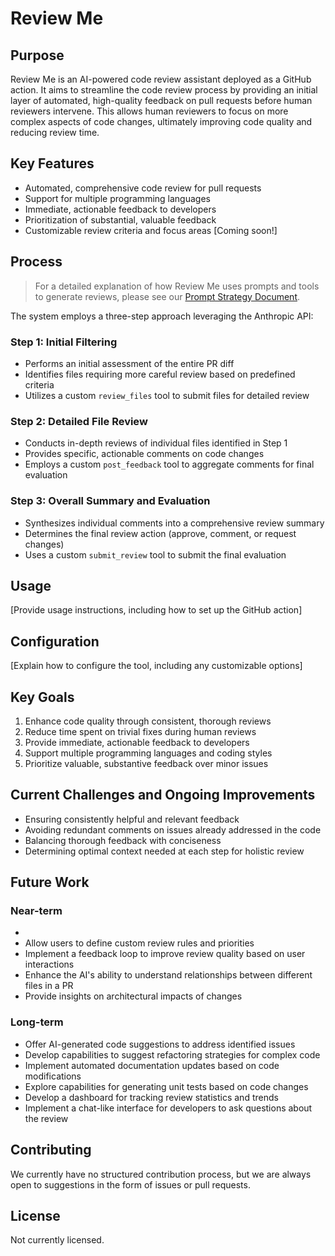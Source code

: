 # Review Me

## Purpose

Review Me is an AI-powered code review assistant deployed as a GitHub action. It aims to streamline the code review
process by providing an initial layer of automated, high-quality feedback on pull requests before human reviewers
intervene. This allows human reviewers to focus on more complex aspects of code changes, ultimately improving code
quality and reducing review time.

## Key Features

- Automated, comprehensive code review for pull requests
- Support for multiple programming languages
- Immediate, actionable feedback to developers
- Prioritization of substantial, valuable feedback
- Customizable review criteria and focus areas [Coming soon!]

## Process

> For a detailed explanation of how Review Me uses prompts and tools to generate reviews,
> please see our [Prompt Strategy Document](./docs/prompt-strategy.md).

The system employs a three-step approach leveraging the Anthropic API:

### Step 1: Initial Filtering

- Performs an initial assessment of the entire PR diff
- Identifies files requiring more careful review based on predefined criteria
- Utilizes a custom `review_files` tool to submit files for detailed review

### Step 2: Detailed File Review

- Conducts in-depth reviews of individual files identified in Step 1
- Provides specific, actionable comments on code changes
- Employs a custom `post_feedback` tool to aggregate comments for final evaluation

### Step 3: Overall Summary and Evaluation

- Synthesizes individual comments into a comprehensive review summary
- Determines the final review action (approve, comment, or request changes)
- Uses a custom `submit_review` tool to submit the final evaluation

## Usage

[Provide usage instructions, including how to set up the GitHub action]

## Configuration

[Explain how to configure the tool, including any customizable options]

## Key Goals

1. Enhance code quality through consistent, thorough reviews
2. Reduce time spent on trivial fixes during human reviews
3. Provide immediate, actionable feedback to developers
4. Support multiple programming languages and coding styles
5. Prioritize valuable, substantive feedback over minor issues

## Current Challenges and Ongoing Improvements

- Ensuring consistently helpful and relevant feedback
- Avoiding redundant comments on issues already addressed in the code
- Balancing thorough feedback with conciseness
- Determining optimal context needed at each step for holistic review

## Future Work

### Near-term
- 
- Allow users to define custom review rules and priorities
- Implement a feedback loop to improve review quality based on user interactions
- Enhance the AI's ability to understand relationships between different files in a PR
- Provide insights on architectural impacts of changes

### Long-term

- Offer AI-generated code suggestions to address identified issues
- Develop capabilities to suggest refactoring strategies for complex code 
- Implement automated documentation updates based on code modifications
- Explore capabilities for generating unit tests based on code changes
- Develop a dashboard for tracking review statistics and trends
- Implement a chat-like interface for developers to ask questions about the review

## Contributing

We currently have no structured contribution process,
but we are always open to suggestions in the form of issues or pull requests.

## License

Not currently licensed.
